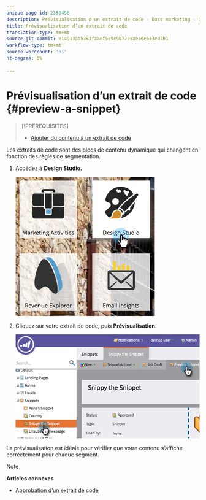 ```yaml
---
unique-page-id: 2359498
description: Prévisualisation d'un extrait de code - Docs marketing - Documentation du produit
title: Prévisualisation d’un extrait de code
translation-type: tm+mt
source-git-commit: e149133a5383faaef5e9c9b7775ae36e633ed7b1
workflow-type: tm+mt
source-wordcount: '61'
ht-degree: 0%

---
```



# Prévisualisation d’un extrait de code {#preview-a-snippet}

>[!PREREQUISITES]
>
>* [Ajouter du contenu à un extrait de code](add-content-to-a-snippet.md)

>



Les extraits de code sont des blocs de contenu dynamique qui changent en fonction des règles de segmentation.

1. Accédez à **Design Studio.**

   ![](assets/designstudio-3.png)

1. Cliquez sur votre extrait de code, puis **Prévisualisation**.

   ![](assets/image2014-9-16-9-3a48-3a32.png)

La prévisualisation est idéale pour vérifier que votre contenu s’affiche correctement pour chaque segment.

>[!NOTE]
>
>**Articles connexes**
>
>* [Approbation d’un extrait de code](approve-a-snippet.md)

>



